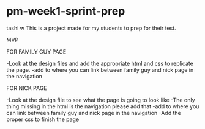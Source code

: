 # pm-week1-sprint-prep

tashi w
This is a project made for my students to prep for their test.

MVP

FOR FAMILY GUY PAGE

-Look at the design files and add the appropriate html and css to replicate the page.
-add to where you can link between family guy and nick page in the navigation


FOR NICK PAGE

-Look at the design file to see what the page is going to look like
-The only thing missing in the html is the navigation please add that
-add to where you can link between family guy and nick page in the navigation
-Add the proper css to finish the page